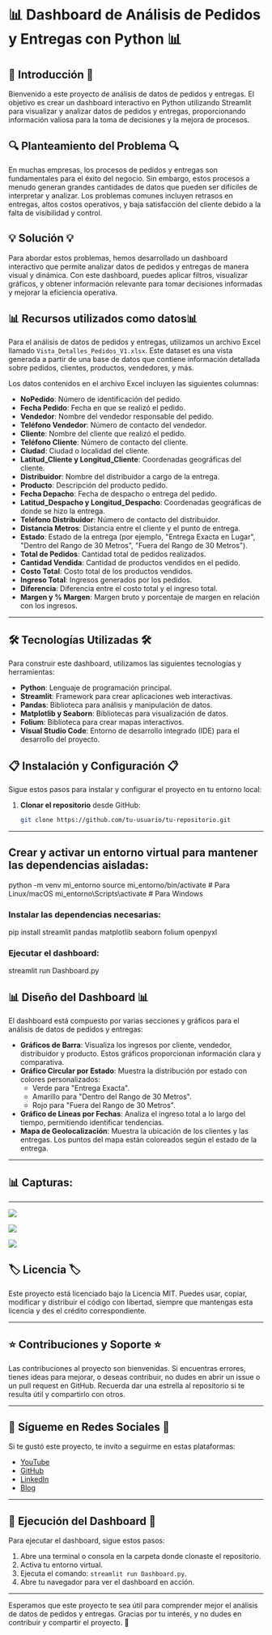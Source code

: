 # 📊 Dashboard de Análisis de Pedidos y Entregas con Python 📊

## 🌟 Introducción 🌟
Bienvenido a este proyecto de análisis de datos de pedidos y entregas. El objetivo es crear un dashboard interactivo en Python utilizando Streamlit para visualizar y analizar datos de pedidos y entregas, proporcionando información valiosa para la toma de decisiones y la mejora de procesos.

## 🔍 Planteamiento del Problema 🔍
En muchas empresas, los procesos de pedidos y entregas son fundamentales para el éxito del negocio. Sin embargo, estos procesos a menudo generan grandes cantidades de datos que pueden ser difíciles de interpretar y analizar. Los problemas comunes incluyen retrasos en entregas, altos costos operativos, y baja satisfacción del cliente debido a la falta de visibilidad y control.

## 💡 Solución 💡
Para abordar estos problemas, hemos desarrollado un dashboard interactivo que permite analizar datos de pedidos y entregas de manera visual y dinámica. Con este dashboard, puedes aplicar filtros, visualizar gráficos, y obtener información relevante para tomar decisiones informadas y mejorar la eficiencia operativa.

## 📊 Recursos utilizados como datos📊

Para el análisis de datos de pedidos y entregas, utilizamos un archivo Excel llamado `Vista_Detalles_Pedidos_V1.xlsx`. Este dataset es una vista generada a partir de una base de datos que contiene información detallada sobre pedidos, clientes, productos, vendedores, y más.

Los datos contenidos en el archivo Excel incluyen las siguientes columnas:

- **NoPedido**: Número de identificación del pedido.
- **Fecha Pedido**: Fecha en que se realizó el pedido.
- **Vendedor**: Nombre del vendedor responsable del pedido.
- **Teléfono Vendedor**: Número de contacto del vendedor.
- **Cliente**: Nombre del cliente que realizó el pedido.
- **Teléfono Cliente**: Número de contacto del cliente.
- **Ciudad**: Ciudad o localidad del cliente.
- **Latitud_Cliente y Longitud_Cliente**: Coordenadas geográficas del cliente.
- **Distribuidor**: Nombre del distribuidor a cargo de la entrega.
- **Producto**: Descripción del producto pedido.
- **Fecha Depacho**: Fecha de despacho o entrega del pedido.
- **Latitud_Despacho y Longitud_Despacho**: Coordenadas geográficas de donde se hizo la entrega.
- **Teléfono Distribuidor**: Número de contacto del distribuidor.
- **Distancia Metros**: Distancia entre el cliente y el punto de entrega.
- **Estado**: Estado de la entrega (por ejemplo, "Entrega Exacta en Lugar", "Dentro del Rango de 30 Metros", "Fuera del Rango de 30 Metros").
- **Total de Pedidos**: Cantidad total de pedidos realizados.
- **Cantidad Vendida**: Cantidad de productos vendidos en el pedido.
- **Costo Total**: Costo total de los productos vendidos.
- **Ingreso Total**: Ingresos generados por los pedidos.
- **Diferencia**: Diferencia entre el costo total y el ingreso total.
- **Margen y % Margen**: Margen bruto y porcentaje de margen en relación con los ingresos.

---

## 🛠️ Tecnologías Utilizadas 🛠️
Para construir este dashboard, utilizamos las siguientes tecnologías y herramientas:
- **Python**: Lenguaje de programación principal.
- **Streamlit**: Framework para crear aplicaciones web interactivas.
- **Pandas**: Biblioteca para análisis y manipulación de datos.
- **Matplotlib y Seaborn**: Bibliotecas para visualización de datos.
- **Folium**: Biblioteca para crear mapas interactivos.
- **Visual Studio Code**: Entorno de desarrollo integrado (IDE) para el desarrollo del proyecto.

## 📋 Instalación y Configuración 📋
Sigue estos pasos para instalar y configurar el proyecto en tu entorno local:

1. **Clonar el repositorio** desde GitHub:
   ```bash
   git clone https://github.com/tu-usuario/tu-repositorio.git

---
## Crear y activar un entorno virtual para mantener las dependencias aisladas:

python -m venv mi_entorno
source mi_entorno/bin/activate  # Para Linux/macOS
mi_entorno\Scripts\activate  # Para Windows

### Instalar las dependencias necesarias:

pip install streamlit pandas matplotlib seaborn folium openpyxl

### Ejecutar el dashboard:


streamlit run Dashboard.py

## 📊 Diseño del Dashboard 📊

El dashboard está compuesto por varias secciones y gráficos para el análisis de datos de pedidos y entregas:

- **Gráficos de Barra**: Visualiza los ingresos por cliente, vendedor, distribuidor y producto. Estos gráficos proporcionan información clara y comparativa.
- **Gráfico Circular por Estado**: Muestra la distribución por estado con colores personalizados: 
  - Verde para "Entrega Exacta".
  - Amarillo para "Dentro del Rango de 30 Metros".
  - Rojo para "Fuera del Rango de 30 Metros".
- **Gráfico de Líneas por Fechas**: Analiza el ingreso total a lo largo del tiempo, permitiendo identificar tendencias.
- **Mapa de Geolocalización**: Muestra la ubicación de los clientes y las entregas. Los puntos del mapa están coloreados según el estado de la entrega.

---

## 📊 Capturas:
---
![](FONDO1.png)

![](FONDO2.png)

![](FONDO3.png)


## 🏷️ Licencia 🏷️

Este proyecto está licenciado bajo la Licencia MIT. Puedes usar, copiar, modificar y distribuir el código con libertad, siempre que mantengas esta licencia y des el crédito correspondiente.

---

## ⭐ Contribuciones y Soporte ⭐

Las contribuciones al proyecto son bienvenidas. Si encuentras errores, tienes ideas para mejorar, o deseas contribuir, no dudes en abrir un issue o un pull request en GitHub. Recuerda dar una estrella al repositorio si te resulta útil y compartirlo con otros.

---

## 📣 Sígueme en Redes Sociales 📣

Si te gustó este proyecto, te invito a seguirme en estas plataformas:

- [YouTube](#) 
- [GitHub](#)
- [LinkedIn](#)
- [Blog](#)

---

## 🚀 Ejecución del Dashboard 🚀

Para ejecutar el dashboard, sigue estos pasos:

1. Abre una terminal o consola en la carpeta donde clonaste el repositorio.
2. Activa tu entorno virtual.
3. Ejecuta el comando: `streamlit run Dashboard.py`.
4. Abre tu navegador para ver el dashboard en acción.

---

Esperamos que este proyecto te sea útil para comprender mejor el análisis de datos de pedidos y entregas. Gracias por tu interés, y no dudes en contribuir y compartir el proyecto. 🚀

